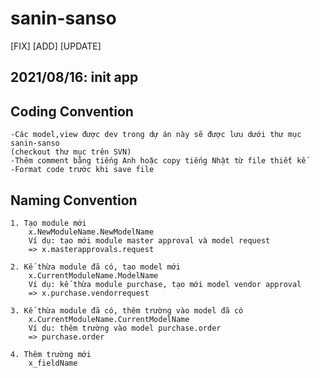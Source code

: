# sanin-sanso

[FIX] [ADD] [UPDATE]

## 2021/08/16: init app

## Coding Convention 
	-Các model,view được dev trong dự án này sẽ được lưu dưới thư mục sanin-sanso 
	(checkout thư mục trên SVN)
	-Thêm comment bằng tiếng Anh hoặc copy tiếng Nhật từ file thiết kế
	-Format code trước khi save file

## Naming Convention
	1. Tạo module mới
		x.NewModuleName.NewModelName
		Ví dụ: tạo mới module master approval và model request
		=> x.masterapprovals.request
	
	2. Kế thừa module đã có, tạo model mới
		x.CurrentModuleName.ModelName
		Ví dụ: kế thừa module purchase, tạo mới model vendor approval
		=> x.purchase.vendorrequest
	
	3. Kế thừa module đã có, thêm trường vào model đã có
		x.CurrentModuleName.CurrentModelName
		Ví du: thêm trường vào model purchase.order
		=> purchase.order
	
	4. Thêm trường mới
		x_fieldName
